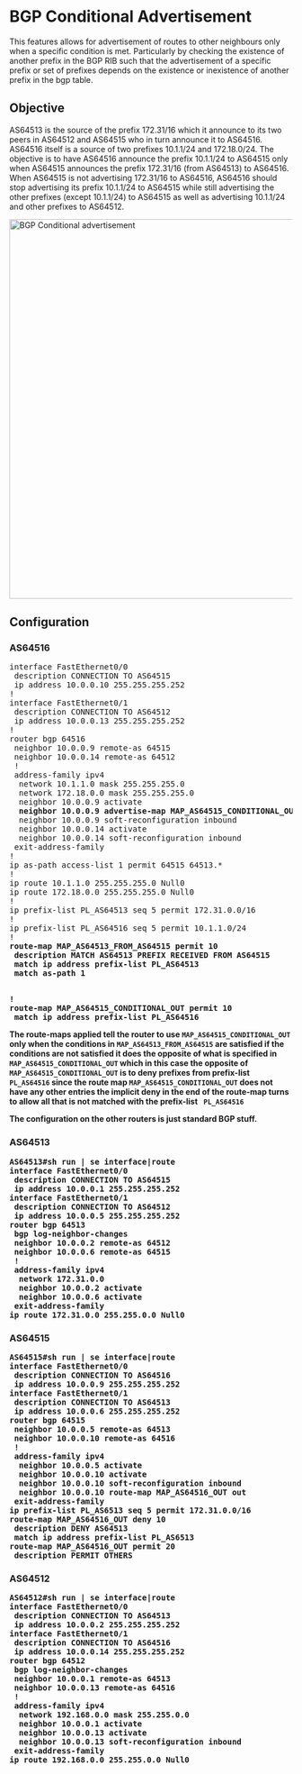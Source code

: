 # BGP Conditional Advertisement
This features allows for advertisement of routes to other neighbours only when a specific condition is met. Particularly by checking the existence of another prefix in the BGP RIB such that the advertisement of a specific prefix or set of prefixes depends on the existence or inexistence of another prefix in the bgp table.

## Objective
AS64513 is the source of the prefix 172.31/16 which it announce to its two peers in AS64512 and AS64515 who in turn announce it to AS64516. AS64516 itself is a source of two prefixes 10.1.1/24 and 172.18.0/24. The objective is to have AS64516 announce the prefix 10.1.1/24 to AS64515 only when AS64515 announces the prefix 172.31/16 (from AS64513) to AS64516. When AS64515 is not advertising 172.31/16 to AS64516, AS64516 should stop advertising its prefix 10.1.1/24 to AS64515 while still advertising the other prefixes (except 10.1.1/24) to AS64515 as well as advertising 10.1.1/24 and other prefixes to AS64512.

<img width="674" alt="BGP Conditional advertisement" src="https://user-images.githubusercontent.com/50369643/62410542-86822c80-b5ef-11e9-97a0-df67ea571029.png">


## Configuration
### AS64516
<pre>
interface FastEthernet0/0
 description CONNECTION TO AS64515
 ip address 10.0.0.10 255.255.255.252
!
interface FastEthernet0/1
 description CONNECTION TO AS64512
 ip address 10.0.0.13 255.255.255.252
!
router bgp 64516
 neighbor 10.0.0.9 remote-as 64515
 neighbor 10.0.0.14 remote-as 64512
 !
 address-family ipv4
  network 10.1.1.0 mask 255.255.255.0
  network 172.18.0.0 mask 255.255.255.0
  neighbor 10.0.0.9 activate
  <b>neighbor 10.0.0.9 advertise-map MAP_AS64515_CONDITIONAL_OUT exist-map MAP_AS64513_FROM_AS64515</b>
  neighbor 10.0.0.9 soft-reconfiguration inbound
  neighbor 10.0.0.14 activate
  neighbor 10.0.0.14 soft-reconfiguration inbound
 exit-address-family
!
ip as-path access-list 1 permit 64515 64513.*
!
ip route 10.1.1.0 255.255.255.0 Null0
ip route 172.18.0.0 255.255.255.0 Null0
!
ip prefix-list PL_AS64513 seq 5 permit 172.31.0.0/16
!
ip prefix-list PL_AS64516 seq 5 permit 10.1.1.0/24
!
<b>route-map MAP_AS64513_FROM_AS64515 permit 10
 description MATCH AS64513 PREFIX RECEIVED FROM AS64515
 match ip address prefix-list PL_AS64513
 match as-path 1</p>
!
<b>route-map MAP_AS64515_CONDITIONAL_OUT permit 10
 match ip address prefix-list PL_AS64516</b>
</pre>

The route-maps applied tell the router to use ` MAP_AS64515_CONDITIONAL_OUT ` only when the conditions in ` MAP_AS64513_FROM_AS64515 ` are satisfied if the conditions are not satisfied it does the opposite of what is specified in ` MAP_AS64515_CONDITIONAL_OUT ` which in this case the opposite of ` MAP_AS64515_CONDITIONAL_OUT ` is to deny prefixes from prefix-list ` PL_AS64516` since the route map ` MAP_AS64515_CONDITIONAL_OUT ` does not have any other entries the implicit deny in the end of the route-map turns to allow all that is not matched with the prefix-list ` PL_AS64516`

The configuration on the other routers is just standard BGP stuff.

### AS64513
<pre>
<b>AS64513#sh run | se interface|route </b>  
interface FastEthernet0/0
 description CONNECTION TO AS64515
 ip address 10.0.0.1 255.255.255.252
interface FastEthernet0/1
 description CONNECTION TO AS64512 
 ip address 10.0.0.5 255.255.255.252
router bgp 64513
 bgp log-neighbor-changes
 neighbor 10.0.0.2 remote-as 64512
 neighbor 10.0.0.6 remote-as 64515
 !
 address-family ipv4
  network 172.31.0.0
  neighbor 10.0.0.2 activate
  neighbor 10.0.0.6 activate
 exit-address-family
ip route 172.31.0.0 255.255.0.0 Null0
</pre>

### AS64515
<pre>
<b>AS64515#sh run | se interface|route</b>  
interface FastEthernet0/0
 description CONNECTION TO AS64516
 ip address 10.0.0.9 255.255.255.252
interface FastEthernet0/1
 description CONNECTION TO AS64513
 ip address 10.0.0.6 255.255.255.252
router bgp 64515
 neighbor 10.0.0.5 remote-as 64513
 neighbor 10.0.0.10 remote-as 64516
 !
 address-family ipv4
  neighbor 10.0.0.5 activate
  neighbor 10.0.0.10 activate
  neighbor 10.0.0.10 soft-reconfiguration inbound
  neighbor 10.0.0.10 route-map MAP_AS64516_OUT out
 exit-address-family
ip prefix-list PL_AS6513 seq 5 permit 172.31.0.0/16
route-map MAP_AS64516_OUT deny 10
 description DENY AS64513
 match ip address prefix-list PL_AS6513
route-map MAP_AS64516_OUT permit 20
 description PERMIT OTHERS
</pre>

### AS64512
<pre>
<b>AS64512#sh run | se interface|route</b>  
interface FastEthernet0/0
 description CONNECTION TO AS64513
 ip address 10.0.0.2 255.255.255.252
interface FastEthernet0/1
 description CONNECTION TO AS64516 
 ip address 10.0.0.14 255.255.255.252
router bgp 64512
 bgp log-neighbor-changes
 neighbor 10.0.0.1 remote-as 64513
 neighbor 10.0.0.13 remote-as 64516
 !
 address-family ipv4
  network 192.168.0.0 mask 255.255.0.0
  neighbor 10.0.0.1 activate
  neighbor 10.0.0.13 activate
  neighbor 10.0.0.13 soft-reconfiguration inbound
 exit-address-family
ip route 192.168.0.0 255.255.0.0 Null0
</pre>


